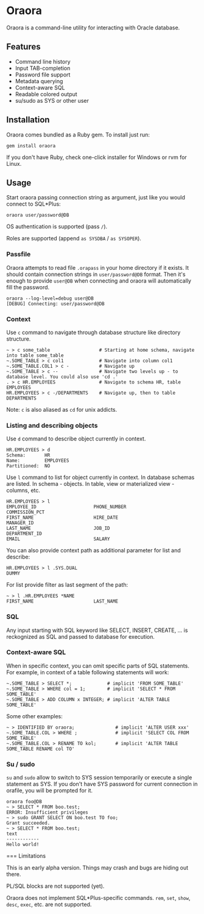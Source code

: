 # Oraora

Oraora is a command-line utility for interacting with Oracle database.

## Features

* Command line history
* Input TAB-completion
* Password file support
* Metadata querying
* Context-aware SQL
* Readable colored output
* su/sudo as SYS or other user

## Installation

Oraora comes bundled as a Ruby gem. To install just run:
```
gem install oraora
```

If you don't have Ruby, check one-click installer for Windows or rvm for Linux.

## Usage

Start oraora passing connection string as argument, just like you would connect to SQL*Plus:
```
oraora user/password@DB
```

OS authentication is supported (pass `/`).

Roles are supported (append `as SYSDBA` / `as SYSOPER`).

### Passfile

Oraora attempts to read file `.orapass` in your home directory if it exists. It should contain connection strings in `user/password@DB` format. Then it's enough to provide `user@DB` when connecting and oraora will automatically fill the password.
```
oraora --log-level=debug user@DB
[DEBUG] Connecting: user/password@DB
```

### Context

Use `c` command to navigate through database structure like directory structure.
```
~ > c some_table                  # Starting at home schema, navigate into table some_table
~.SOME_TABLE > c col1             # Navigate into column col1
~.SOME_TABLE.COL1 > c -           # Navigate up
~.SOME_TABLE > c --               # Navigate two levels up - to database level. You could also use 'cd .'
. > c HR.EMPLOYEES                # Navigate to schema HR, table EMPLOYEES
HR.EMPLOYEES > c -/DEPARTMENTS    # Navigate up, then to table DEPARTMENTS
```

Note: `c` is also aliased as `cd` for unix addicts.

### Listing and describing objects

Use `d` command to describe object currently in context.
```
HR.EMPLOYEES > d
Schema:       HR
Name:         EMPLOYEES
Partitioned:  NO
```

Use `l` command to list for object currently in context. In database schemas are listed. In schema - objects. In table,
view or materialized view - columns, etc.
```
HR.EMPLOYEES > l
EMPLOYEE_ID                     PHONE_NUMBER                    COMMISSION_PCT
FIRST_NAME                      HIRE_DATE                       MANAGER_ID
LAST_NAME                       JOB_ID                          DEPARTMENT_ID
EMAIL                           SALARY
```

You can also provide context path as additional parameter for list and describe:
```
HR.EMPLOYEES > l .SYS.DUAL
DUMMY
```

For list provide filter as last segment of the path:
```
~ > l .HR.EMPLOYEES *NAME
FIRST_NAME                      LAST_NAME
```

### SQL

Any input starting with SQL keyword like SELECT, INSERT, CREATE, ... is reckognized as SQL and passed to database for execution. 

### Context-aware SQL

When in specific context, you can omit specific parts of SQL statements. For example, in context of a table following statements will work:
```
~.SOME_TABLE > SELECT *;             # implicit 'FROM SOME_TABLE'
~.SOME_TABLE > WHERE col = 1;        # implicit 'SELECT * FROM SOME_TABLE'
~.SOME_TABLE > ADD COLUMN x INTEGER; # implicit 'ALTER TABLE SOME_TABLE'
```

Some other examples:
```
~ > IDENTIFIED BY oraora;               # implicit 'ALTER USER xxx'
~.SOME_TABLE.COL > WHERE ;              # implicit 'SELECT COL FROM SOME_TABLE'
~.SOME_TABLE.COL > RENAME TO kol;       # implicit 'ALTER TABLE SOME_TABLE RENAME col TO'
```

### Su / sudo

`su` and `sudo` allow to switch to SYS session temporarily or execute a single statement as SYS. If you don't have
SYS password for current connection in orafile, you will be prompted for it.

```
oraora foo@DB
~ > SELECT * FROM boo.test;
ERROR: Insufficient privileges
~ > sudo GRANT SELECT ON boo.test TO foo;
Grant succeeded.
~ > SELECT * FROM boo.test;
text
------------
Hello world!
```

=== Limitations

This is an early alpha version. Things may crash and bugs are hiding out
there.

PL/SQL blocks are not supported (yet).

Oraora does not implement SQL*Plus-specific commands. `rem`, `set`, `show`, `desc`, `exec`, etc. are not
supported.
